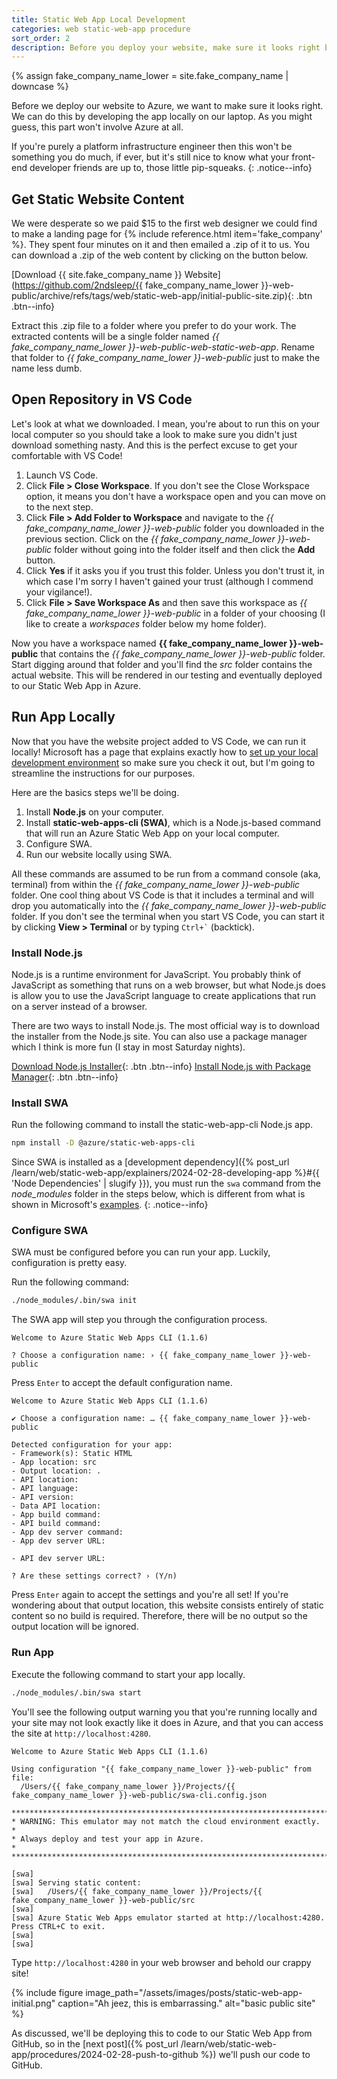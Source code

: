 ```yaml
---
title: Static Web App Local Development
categories: web static-web-app procedure
sort_order: 2
description: Before you deploy your website, make sure it looks right by editing it on your local computer.
---
```

{% assign fake_company_name_lower = site.fake_company_name | downcase %}

Before we deploy our website to Azure, we want to make sure it looks right. We can do this by developing the app locally on our laptop. As you might guess, this part won't involve Azure at all.<!--more-->

If you're purely a platform infrastructure engineer then this won't be something you do much, if ever, but it's still nice to know what your front-end developer friends are up to, those little pip-squeaks.
{: .notice--info}

## Get Static Website Content

We were desperate so we paid $15 to the first web designer we could find to make a landing page for {% include reference.html item='fake_company' %}. They spent four minutes on it and then emailed a .zip of it to us. You can download a .zip of the web content by clicking on the button below.

[Download {{ site.fake_company_name }} Website](https://github.com/2ndsleep/{{ fake_company_name_lower }}-web-public/archive/refs/tags/web/static-web-app/initial-public-site.zip){: .btn .btn--info}

Extract this .zip file to a folder where you prefer to do your work. The extracted contents will be a single folder named *{{ fake_company_name_lower }}-web-public-web-static-web-app*. Rename that folder to *{{ fake_company_name_lower }}-web-public* just to make the name less dumb.

## Open Repository in VS Code

Let's look at what we downloaded. I mean, you're about to run this on your local computer so you should take a look to make sure you didn't just download something nasty. And this is the perfect excuse to get your comfortable with VS Code!

1. Launch VS Code.
1. Click **File > Close Workspace**. If you don't see the Close Workspace option, it means you don't have a workspace open and you can move on to the next step.
1. Click **File > Add Folder to Workspace** and navigate to the *{{ fake_company_name_lower }}-web-public* folder you downloaded in the previous section. Click on the *{{ fake_company_name_lower }}-web-public* folder without going into the folder itself and then click the **Add** button.
1. Click **Yes** if it asks you if you trust this folder. Unless you don't trust it, in which case I'm sorry I haven't gained your trust (although I commend your vigilance!).
1. Click **File > Save Workspace As** and then save this workspace as *{{ fake_company_name_lower }}-web-public* in a folder of your choosing (I like to create a *workspaces* folder below my home folder).

Now you have a workspace named **{{ fake_company_name_lower }}-web-public** that contains the *{{ fake_company_name_lower }}-web-public* folder. Start digging around that folder and you'll find the *src* folder contains the actual website. This will be rendered in our testing and eventually deployed to our Static Web App in Azure.

## Run App Locally

Now that you have the website project added to VS Code, we can run it locally! Microsoft has a page that explains exactly how to [set up your local development environment](https://learn.microsoft.com/en-us/azure/static-web-apps/local-development) so make sure you check it out, but I'm going to streamline the instructions for our purposes.

Here are the basics steps we'll be doing.

1. Install **Node.js** on your computer.
1. Install **static-web-apps-cli (SWA)**, which is a Node.js-based command that will run an Azure Static Web App on your local computer.
1. Configure SWA.
1. Run our website locally using SWA.

All these commands are assumed to be run from a command console (aka, terminal) from within the *{{ fake_company_name_lower }}-web-public* folder. One cool thing about VS Code is that it includes a terminal and will drop you automatically into the *{{ fake_company_name_lower }}-web-public* folder. If you don't see the terminal when you start VS Code, you can start it by clicking **View > Terminal** or by typing `` Ctrl+` `` (backtick).

### Install Node.js

Node.js is a runtime environment for JavaScript. You probably think of JavaScript as something that runs on a web browser, but what Node.js does is allow you to use the JavaScript language to create applications that run on a server instead of a browser.

There are two ways to install Node.js. The most official way is to download the installer from the Node.js site. You can also use a package manager which I think is more fun (I stay in most Saturday nights).

[Download Node.js Installer](https://nodejs.org/en){: .btn .btn--info}
[Install Node.js with Package Manager](https://nodejs.org/en/download/package-manager){: .btn .btn--info}

### Install SWA

Run the following command to install the static-web-app-cli Node.js app.

``` bash
npm install -D @azure/static-web-apps-cli
```

Since SWA is installed as a [development dependency]({% post_url /learn/web/static-web-app/explainers/2024-02-28-developing-app %}#{{ 'Node Dependencies' | slugify }}), you must run the `swa` command from the *node_modules* folder in the steps below, which is different from what is shown in Microsoft's [examples](https://learn.microsoft.com/en-us/azure/static-web-apps/local-development#get-started).
{: .notice--info}

### Configure SWA

SWA must be configured before you can run your app. Luckily, configuration is pretty easy.

Run the following command:

``` bash
./node_modules/.bin/swa init
```

The SWA app will step you through the configuration process.

```
Welcome to Azure Static Web Apps CLI (1.1.6)

? Choose a configuration name: › {{ fake_company_name_lower }}-web-public
```

Press `Enter` to accept the default configuration name.

```
Welcome to Azure Static Web Apps CLI (1.1.6)

✔ Choose a configuration name: … {{ fake_company_name_lower }}-web-public

Detected configuration for your app:
- Framework(s): Static HTML
- App location: src
- Output location: .
- API location: 
- API language: 
- API version: 
- Data API location: 
- App build command: 
- API build command: 
- App dev server command: 
- App dev server URL: 

- API dev server URL: 

? Are these settings correct? › (Y/n)
```

Press `Enter` again to accept the settings and you're all set! If you're wondering about that output location, this website consists entirely of static content so no build is required. Therefore, there will be no output so the output location will be ignored.

### Run App

Execute the following command to start your app locally.

``` bash
./node_modules/.bin/swa start
```

You'll see the following output warning you that you're running locally and your site may not look exactly like it does in Azure, and that you can access the site at `http://localhost:4280`.

```
Welcome to Azure Static Web Apps CLI (1.1.6)

Using configuration "{{ fake_company_name_lower }}-web-public" from file:
  /Users/{{ fake_company_name_lower }}/Projects/{{ fake_company_name_lower }}-web-public/swa-cli.config.json

***********************************************************************
* WARNING: This emulator may not match the cloud environment exactly. *
* Always deploy and test your app in Azure.                           *
***********************************************************************

[swa] 
[swa] Serving static content:
[swa]   /Users/{{ fake_company_name_lower }}/Projects/{{ fake_company_name_lower }}-web-public/src
[swa] 
[swa] Azure Static Web Apps emulator started at http://localhost:4280. Press CTRL+C to exit.
[swa] 
[swa] 
```

Type `http://localhost:4280` in your web browser and behold our crappy site!

{% include figure image_path="/assets/images/posts/static-web-app-initial.png" caption="Ah jeez, this is embarrassing." alt="basic public site" %}

As discussed, we'll be deploying this to code to our Static Web App from GitHub, so in the [next post]({% post_url /learn/web/static-web-app/procedures/2024-02-28-push-to-github %}) we'll push our code to GitHub.